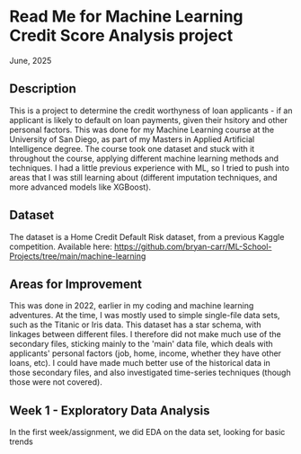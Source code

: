 # Read Me for Machine Learning Credit Score Analysis project
June, 2025

## Description
This is a project to determine the credit worthyness of loan applicants - if an applicant is likely to default on loan payments, given their hsitory and other personal factors.
This was done for my Machine Learning course at the University of San Diego, as part of my Masters in Applied Artificial Intelligence degree.
The course took one dataset and stuck with it throughout the course, applying different machine learning methods and techniques. I had a little previous experience with ML, so I tried to push into areas that I was still learning about (different imputation techniques, and more advanced models like XGBoost).

## Dataset
The dataset is a Home Credit Default Risk dataset, from a previous Kaggle competition. Available here:
https://github.com/bryan-carr/ML-School-Projects/tree/main/machine-learning

## Areas for Improvement
This was done in 2022, earlier in my coding and machine learning adventures. At the time, I was mostly used to simple single-file data sets, such as the Titanic or Iris data. This dataset has a star schema, with linkages between different files. I therefore did not make much use of the secondary files, sticking mainly to the 'main' data file, which deals with applicants' personal factors (job, home, income, whether they have other loans, etc). I could have made much better use of the historical data in those secondary files, and also investigated time-series techniques (though those were not covered).

## Week 1 - Exploratory Data Analysis
In the first week/assignment, we did EDA on the data set, looking for basic trends

